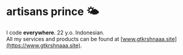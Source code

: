 # artisans prince 🌤️
I code **everywhere**. 22 y.o. Indonesian.   
All my services and products can be found at [www.gtkrshnaaa.site](https://www.gtkrshnaaa.site).  

